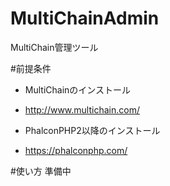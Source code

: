 # MultiChainAdmin
MultiChain管理ツール

#前提条件
* MultiChainのインストール
- http://www.multichain.com/
* PhalconPHP2以降のインストール
- https://phalconphp.com/

#使い方
準備中
